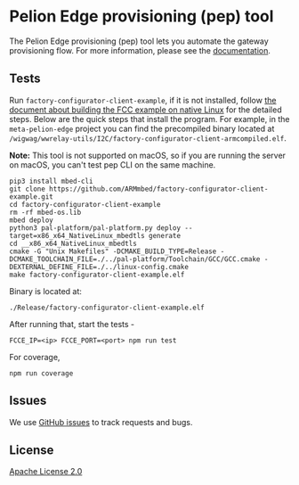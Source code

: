 # Pelion Edge provisioning (pep) tool

The Pelion Edge provisioning (pep) tool lets you automate the gateway provisioning flow. For more information, please see the [documentation](https://developer.pelion.com/docs/device-management-edge/latest/provisioning/index.html).

## Tests

Run `factory-configurator-client-example`, if it is not installed, follow [the document about building the FCC example on native Linux](https://developer.pelion.com/docs/device-management-provision/latest/ft-demo/building-demo.html#native-linux) for the detailed steps. Below are the quick steps that install the program. For example, in the `meta-pelion-edge` project you can find the precompiled binary located at `/wigwag/wwrelay-utils/I2C/factory-configurator-client-armcompiled.elf`.

<span class="notes">**Note:** This tool is not supported on macOS, so if you are running the server on macOS, you can't test pep CLI on the same machine.</span>

```
pip3 install mbed-cli
git clone https://github.com/ARMmbed/factory-configurator-client-example.git
cd factory-configurator-client-example
rm -rf mbed-os.lib
mbed deploy
python3 pal-platform/pal-platform.py deploy --target=x86_x64_NativeLinux_mbedtls generate
cd __x86_x64_NativeLinux_mbedtls
cmake -G "Unix Makefiles" -DCMAKE_BUILD_TYPE=Release -DCMAKE_TOOLCHAIN_FILE=./../pal-platform/Toolchain/GCC/GCC.cmake -DEXTERNAL_DEFINE_FILE=./../linux-config.cmake
make factory-configurator-client-example.elf
```

Binary is located at:

```
./Release/factory-configurator-client-example.elf
```

After running that, start the tests -

```
FCCE_IP=<ip> FCCE_PORT=<port> npm run test
```

For coverage,

```
npm run coverage
```

## Issues

We use [GitHub issues](https://github.com/PelionIoT/pelion-edge-provisioner/issues) to track requests and bugs.

## License

[Apache License 2.0](LICENSE)
